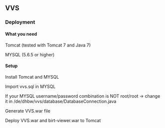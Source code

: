 ## VVS
### Deployment

#### What you need
Tomcat (tested with Tomcat 7 and Java 7)

MYSQL (5.6.5 or higher)

#### Setup
Install Tomcat and MYSQL

Import vvs.sql in MYSQL

If your MYSQL username/password combination is NOT root/root -> change it in /de/dhbw/vvs/database/DatabaseConnection.java

Generate VVS.war file

Deploy VVS.war and birt-viewer.war to Tomcat
